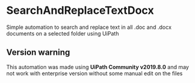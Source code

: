 # SearchAndReplaceTextDocx
Simple automation to search and replace text in all .doc and .docx documents on a selected folder using UiPath

## Version warning
This automation was made using **UiPath Community v2019.8.0** and may not work with enterprise version without some manual edit on the files
